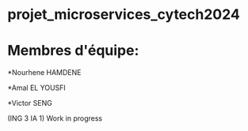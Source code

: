 # projet_microservices_cytech2024

# Membres d'équipe:

*Nourhene HAMDENE 

*Amal EL YOUSFI

*Victor SENG

(ING 3 IA 1)
Work in progress